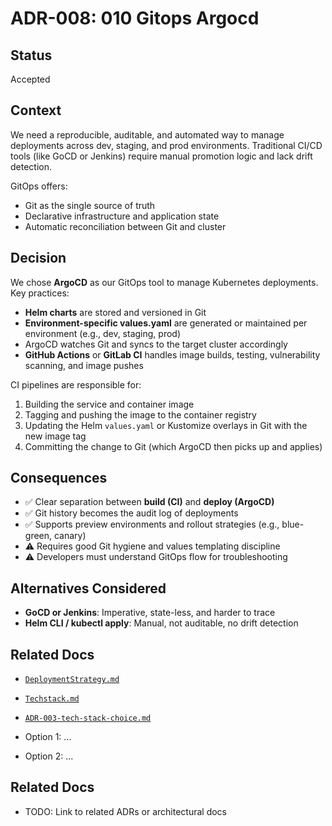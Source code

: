 # ADR-008: 010 Gitops Argocd

## Status
Accepted

## Context

We need a reproducible, auditable, and automated way to manage deployments across dev, staging, and prod environments.
Traditional CI/CD tools (like GoCD or Jenkins) require manual promotion logic and lack drift detection.

GitOps offers:

- Git as the single source of truth
- Declarative infrastructure and application state
- Automatic reconciliation between Git and cluster



## Decision

We chose **ArgoCD** as our GitOps tool to manage Kubernetes deployments. Key practices:

- **Helm charts** are stored and versioned in Git
- **Environment-specific values.yaml** are generated or maintained per environment (e.g., dev, staging, prod)
- ArgoCD watches Git and syncs to the target cluster accordingly
- **GitHub Actions** or **GitLab CI** handles image builds, testing, vulnerability scanning, and image pushes

CI pipelines are responsible for:

1. Building the service and container image
2. Tagging and pushing the image to the container registry
3. Updating the Helm `values.yaml` or Kustomize overlays in Git with the new image tag
4. Committing the change to Git (which ArgoCD then picks up and applies)



## Consequences

- ✅ Clear separation between **build (CI)** and **deploy (ArgoCD)**
- ✅ Git history becomes the audit log of deployments
- ✅ Supports preview environments and rollout strategies (e.g., blue-green, canary)
- ⚠️ Requires good Git hygiene and values templating discipline
- ⚠️ Developers must understand GitOps flow for troubleshooting



## Alternatives Considered

- **GoCD or Jenkins**: Imperative, state-less, and harder to trace
- **Helm CLI / kubectl apply**: Manual, not auditable, no drift detection

## Related Docs

- [`DeploymentStrategy.md`](../DeploymentStrategy.md)
- [`Techstack.md`](../Techstack.md)
- [`ADR-003-tech-stack-choice.md`](./ADR-003-tech-stack-choice.md)


- Option 1: ...
- Option 2: ...

## Related Docs
- TODO: Link to related ADRs or architectural docs
